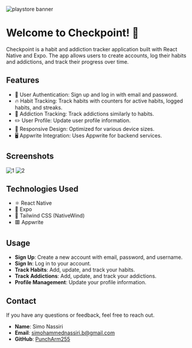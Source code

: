 ![playstore banner](https://github.com/user-attachments/assets/bc4ecfef-80c9-4497-acca-6bdd23396e3e)
# Welcome to Checkpoint! 🚩

Checkpoint is a habit and addiction tracker application built with React Native and Expo. The app allows users to create accounts, log their habits and addictions, and track their progress over time.

## Features

- 👤 User Authentication: Sign up and log in with email and password.
- 🔥 Habit Tracking: Track habits with counters for active habits, logged habits, and streaks.
- 🚬 Addiction Tracking: Track addictions similarly to habits.
- ✏️ User Profile: Update user profile information.
- 📱 Responsive Design: Optimized for various device sizes.
- 🖥️ Appwrite Integration: Uses Appwrite for backend services.

## Screenshots

![1](https://github.com/user-attachments/assets/2e9d7a84-18e7-4826-b846-1f4ff2a06e34)
![2](https://github.com/user-attachments/assets/1ec0f3dc-c55e-4cb2-be0f-db1091b7366c)

## Technologies Used

- ⚛️ React Native
- 🛜 Expo
- 🍃 Tailwind CSS (NativeWind)
- 🟥 Appwrite

## Usage

- **Sign Up**: Create a new account with email, password, and username.
- **Sign In**: Log in to your account.
- **Track Habits**: Add, update, and track your habits.
- **Track Addictions**: Add, update, and track your addictions.
- **Profile Management**: Update your profile information.


## Contact

If you have any questions or feedback, feel free to reach out.

- **Name**: Simo Nassiri
- **Email**: simohammednassiri.b@gmail.com
- **GitHub**: [PunchArm255](https://github.com/PunchArm255)
